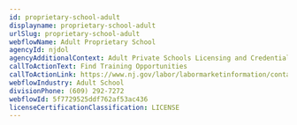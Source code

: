 ```yaml
---
id: proprietary-school-adult
displayname: proprietary-school-adult
urlSlug: proprietary-school-adult
webflowName: Adult Proprietary School
agencyId: njdol
agencyAdditionalContext: Adult Private Schools Licensing and Credentials
callToActionText: Find Training Opportunities
callToActionLink: https://www.nj.gov/labor/labormarketinformation/contact-us/COEI.shtml
webflowIndustry: Adult School
divisionPhone: (609) 292-7272
webflowId: 5f7729525ddf762af53ac436
licenseCertificationClassification: LICENSE
---
```


